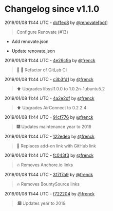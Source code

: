 # Changelog since v1.1.0

2019/01/08 11:44 UTC - [dcf1ec8](https://github.com/hassio-addons/addon-aircast/commit/dcf1ec890f260bfec91ff70aee7b147d440694a0) by [@renovate[bot]](https://github.com/apps/renovate)
> Configure Renovate (#13)

* Add renovate.json

* Update renovate.json 

2019/01/08 11:44 UTC - [4e26c9a](https://github.com/hassio-addons/addon-aircast/commit/4e26c9a8c4078a629be010f22451f8392d661bf4) by [@frenck](https://github.com/frenck)
> :tractor: :rocket: Refactor of GitLab CI 

2019/01/08 11:44 UTC - [c3b3fd1](https://github.com/hassio-addons/addon-aircast/commit/c3b3fd13d4a5f7e2511671d8961854ff69a288dd) by [@frenck](https://github.com/frenck)
> :arrow_up: Upgrades libssl1.0.0 to 1.0.2n-1ubuntu5.2 

2019/01/08 11:44 UTC - [4a2e2df](https://github.com/hassio-addons/addon-aircast/commit/4a2e2dfd6f7fb541b209f6c20458dc54b7ba5f8d) by [@frenck](https://github.com/frenck)
> :arrow_up: Upgrades AirConnect to 0.2.2.4 

2019/01/08 11:44 UTC - [91cf776](https://github.com/hassio-addons/addon-aircast/commit/91cf776d917f813c51649b22415301d99b5c344c) by [@frenck](https://github.com/frenck)
> :fireworks: Updates maintenance year to 2019 

2019/01/08 11:44 UTC - [122edeb](https://github.com/hassio-addons/addon-aircast/commit/122edeb08d9e64b359b68cfffcccf04930d52e17) by [@frenck](https://github.com/frenck)
> :tractor: Replaces add-on link with GitHub link 

2019/01/08 11:44 UTC - [fc043f3](https://github.com/hassio-addons/addon-aircast/commit/fc043f30fe21d56a60a2bad193a46aea90bf30ec) by [@frenck](https://github.com/frenck)
> :fire: Removes Anchore.io links 

2019/01/08 11:44 UTC - [317f7a9](https://github.com/hassio-addons/addon-aircast/commit/317f7a919e3c1438bf37d19ce6fb909861b34a3f) by [@frenck](https://github.com/frenck)
> :fire: Removes BountySource links 

2019/01/08 11:44 UTC - [f722204](https://github.com/hassio-addons/addon-aircast/commit/f72220438530b536abd44d14beb45e9a9cffc5c7) by [@frenck](https://github.com/frenck)
> ::fireworks: Updates year to 2019 

